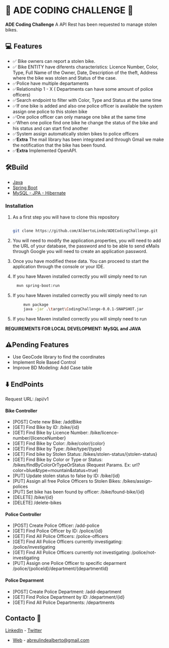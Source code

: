 # 🚨 ADE CODING CHALLENGE 🚓

**ADE Coding Challenge** A API Rest has been requested to manage stolen bikes.

## 💻 Features

- ✅ Bike owners can report a stolen bike.
- ✅ Bike ENTITY have diferents characteristics: Licence Number, Color, Type, Full Name of the Owner, Date, Description
  of the theft, Address where the bike was stolen and Status of the case.
- ✅Police have multiple departaments
- ✅Relationship 1 - X ( Departments can have some amount of police officers)
- ✅Search endpoint to filter with Color, Type and Status at the same time
- ✅If one bike is added and also one police officer is available the system assign one police to this stolen bike
- ✅One police officer can only manage one bike at the same time
- ✅When one police find one bike he change the status of the bike and his status and can start find another
- ✅System assign automatically stolen bikes to police officers
- ✅**Extra** The mail library has been integrated and through Gmail we make the notification that the bike has been
  found.
- ✅**Extra** Implemented OpenAPI.

## 🛠️Build

* [Java](https://docs.oracle.com/en/java/javase/11/)
* [Spring Boot](https://spring.io/projects/spring-boot)
* [MySQL - JPA - Hibernate]()

### Installation

1. As a first step you will have to clone this repository
   ```sh

   git clone https://github.com/AlbertoLinde/ADECodingChallenge.git

   ```

2. You will need to modify the application.properties, you will need to add the URL of your database, the password and
   to be able to send eMails through Google you will need to create an application password.

3. Once you have modified these data. You can proceed to start the application through the console or your IDE.

4. If you have Maven installed correctly you will simply need to run

```sh
     mvn spring-boot:run
```

5. If you have Maven installed correctly you will simply need to run

```sh
		mvn package
		java -jar .\target\CodingChallenge-0.0.1-SNAPSHOT.jar
   ```

5. If you have Maven installed correctly you will simply need to run

**REQUIREMENTS FOR LOCAL DEVELOPMENT: MySQL and JAVA**

## ⚠️Pending Features

* Use GeoCode library to find the coordinates
* Implement Role Based Control
* Improve BD Modeling: Add Case table

## ⬇️ EndPoints

Request URL: /api/v1

#### Bike Controller

- [POST] Crete new Bike: /addBike
- [GET] Find Bike by ID: /bike/{id}
- [GET] Find Bike by Licence Number: /bike/licence-number/{licenceNumber}
- [GET] Find Bike by Color: /bike/color/{color}
- [GET] Find Bike by Type: /bike/type/{type}
- [GET] Find bike by Stolen Status: /bikes/stolen-status/{stolen-status}
- [GET] Find Bike by Color or Type or Status: /bikes/findByColorOrTypeOrStatus (Request Params. Ex:
  url?color=blue&type=mountain&status=true)
- [PUT] Update stolen status to false by ID: /bike/{id}
- [PUT] Assign all free Police Officers to Stolen Bikes: /bikes/assign-polices
- [PUT] Set bike has been found by officer: /bike/found-bike/{id}
- [DELETE] /bike/{id}
- [DELETE] /delete-bikes

#### Police Controller

- [POST] Create Police Officer: /add-police
- [GET] Find Police Officer by ID: /police/{id}
- [GET] Find All Police Officers: /police-officers
- [GET] Find All Police Officers currently investigating: /police/investigating
- [GET] Find All Police Officers currently not investigating: /police/not-investigating
- [PUT] Assign one Police Officer to specific deparment /police/{policeId}/department/{departmentId}


#### Police Deparment

- [POST] Create Police Department: /add-department
- [GET] Find Police Department by ID: /department/{id}
- [GET] Find All Police Departments: /departments

## Contacto 📩

[LinkedIn](www.linkedin.com/in/albertolinde "LinkedIn") - [Twitter](https://twitter.com/AlberALinde "Twitter")

- [Web](https://www.albertolinde.com/ "Web") - abreulindealberto@gmail.com